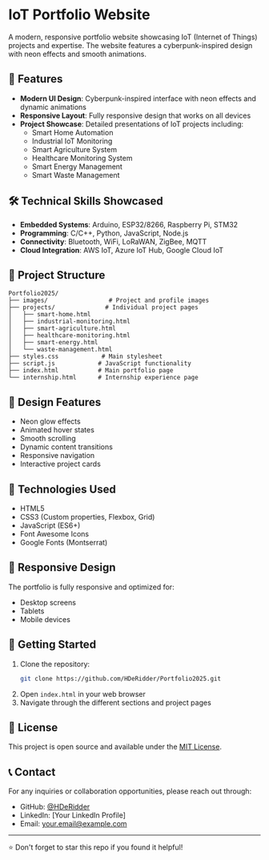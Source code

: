 # IoT Portfolio Website

A modern, responsive portfolio website showcasing IoT (Internet of Things) projects and expertise. The website features a cyberpunk-inspired design with neon effects and smooth animations.

## 🚀 Features

- **Modern UI Design**: Cyberpunk-inspired interface with neon effects and dynamic animations
- **Responsive Layout**: Fully responsive design that works on all devices
- **Project Showcase**: Detailed presentations of IoT projects including:
  - Smart Home Automation
  - Industrial IoT Monitoring
  - Smart Agriculture System
  - Healthcare Monitoring System
  - Smart Energy Management
  - Smart Waste Management

## 🛠️ Technical Skills Showcased

- **Embedded Systems**: Arduino, ESP32/8266, Raspberry Pi, STM32
- **Programming**: C/C++, Python, JavaScript, Node.js
- **Connectivity**: Bluetooth, WiFi, LoRaWAN, ZigBee, MQTT
- **Cloud Integration**: AWS IoT, Azure IoT Hub, Google Cloud IoT

## 📂 Project Structure

```
Portfolio2025/
├── images/                 # Project and profile images
├── projects/              # Individual project pages
│   ├── smart-home.html
│   ├── industrial-monitoring.html
│   ├── smart-agriculture.html
│   ├── healthcare-monitoring.html
│   ├── smart-energy.html
│   └── waste-management.html
├── styles.css            # Main stylesheet
├── script.js            # JavaScript functionality
├── index.html           # Main portfolio page
└── internship.html      # Internship experience page
```

## 🎨 Design Features

- Neon glow effects
- Animated hover states
- Smooth scrolling
- Dynamic content transitions
- Responsive navigation
- Interactive project cards

## 🔧 Technologies Used

- HTML5
- CSS3 (Custom properties, Flexbox, Grid)
- JavaScript (ES6+)
- Font Awesome Icons
- Google Fonts (Montserrat)

## 📱 Responsive Design

The portfolio is fully responsive and optimized for:
- Desktop screens
- Tablets
- Mobile devices

## 🚀 Getting Started

1. Clone the repository:
   ```bash
   git clone https://github.com/HDeRidder/Portfolio2025.git
   ```
2. Open `index.html` in your web browser
3. Navigate through the different sections and project pages

## 📄 License

This project is open source and available under the [MIT License](LICENSE).

## 📞 Contact

For any inquiries or collaboration opportunities, please reach out through:
- GitHub: [@HDeRidder](https://github.com/HDeRidder)
- LinkedIn: [Your LinkedIn Profile]
- Email: your.email@example.com

---
⭐ Don't forget to star this repo if you found it helpful! 